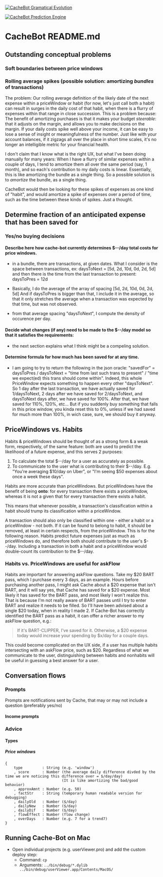 [![CacheBot Gramatical Evolution](https://j.gifs.com/Q08xQl.gif)](https://www.youtube.com/watch?v=ehfmT40tens "CacheBot Gramatical Evolution")

[![CacheBot Prediction Engine](https://j.gifs.com/9QEznx.gif)](https://www.youtube.com/watch?v=GZoRu0WVb5c "CacheBot Prediction Engine")

# CacheBot README.md

## Outstanding conceptual problems
### Soft boundaries between price windows
### Rolling average spikes (possible solution: amortizing _bundles_ of transactions)
The problem: Our rolling average definition of the likely date of the next expense within a priceWindow or habit (for now, let's just call both a habit) can result in surges in the daily cost of that habit, when there is a flurry of expenses within that range in close succession. This is a problem because: The benefit of amortizing purchases is that it makes your budget _steerable_: that it adjusts on the margin, and allows you to make decisions on the margin. If your daily costs spike well above your income, it can be easy to lose a sense of insight or meaningfulness of the number. Just like with your account balances, if it zigzags all over the place in short time scales, it's no longer an intelligible metric for your financial health.

I don't claim that I know what is the right UX, but what I've been doing manually for many years: When I have a flurry of similar expenses within a couple of days, I tend to amortize them all over the same period (say, 1 month), and so each's contribution to my daily costs is linear. Essentially, this is like amortizing the bundle as a single thing. So a possible solution is to _amortize_ the bundle, as a single thing.

CacheBot would then be looking for these spikes of expenses as one kind of "habit", and would amortize a spike of expenses over a period of time, such as the time between these kinds of spikes. Just a thought.

## Determine fraction of an anticipated expense that has been saved for
### Yes/no buying decisions
#### Describe here how cache-bot currently determines $--/day total costs for price windows.
- in a bundle, there are transactions, at given dates. What I consider is the space between transactions,
ex: daysToNext = [5d, 2d, 10d, 0d, 2d, 5d]
and then there is the time from the last transaction to present: daysToPres = 12d

- Basically, I do the average of the array of spacing [5d, 2d, 10d, 0d, 2d, 5d]
And if daysToPres is bigger than that, I include it in the average,
so that it only stretches the average when a transaction was expected by that time, but was not observed.

- from that average spacing "daysToNext", I compute the density of occurence per day.

#### Decide what changes (if any) need to be made to the $--/day model so that it satisfies the requirements:
- the next section explains what I think might be a compeling solution.

#### Determine formula for how much has been saved for at any time.
- I am going to try to return the following in the json oracle:
"savedFor" = daysToPres / daysToNext = "time from last such trans to present" / "time we expect(ed) this trans should come within".
Indeed, this whole PriceWindow expects something to happen every other "daysToNext". So 1 day after the last transaction,
we have actually saved for 1/daysToNext, 2 days after we have saved for 2/daysToNext, and daysToNext days after, we have saved for 100%.
After that, we have saved for 110%, 120%, etc...
But if you suddenly buy something that falls in this price window, you kinda reset this to 0%,
unless if we had saved for much more than 100%, in wich case, sure, we should buy it anyway.

## PriceWindows vs. Habits
Habits & priceWindows should be thought of as a strong form & a weak form, respectively, of the same feature: both are used to predict the likelihood of a future expense, and this serves 2 purposes:

1. To calculate the total $--/day for a user as accurately as possible.
2. To communicate to the user what is contributing to their $--/day. E.g. "You're averaging $10/day on Uber", or "I'm seeing $50 expenses about once a week these days".

Habits are more accurate than priceWindows. But priceWindows have the benefit of being **onto**: for every transaction there exists a priceWindow, whereas it is not a given that for every transaction there exists a habit.

This means that whenever possible, a transaction's classification within a habit should trump its classification within a priceWindow.

A transaction should also only be classified within one - either a habit or a priceWindow - not both. If it can be found to belong to habit, it should be removed, at least in certain respects, from the priceWindow. This is for the following reason. Habits predict future expenses just as much as priceWindows do, and therefore both should contribute to the user's $--/day. Including a transaction in both a habit and a priceWindow would double-count its contribution to the $--/day.

### Habits vs. PriceWindows are useful for askFlow

Habits are important for answering askFlow questions. Take my $20 BART pass, which I purchase every 3 days, as an example. Hours before purchasing another pass, I might ask Cache about a $20 expense that isn't BART, and it will say yes, that Cache has saved for a $20 expense. Most likely it has saved for the BART pass, and most likely I won't realize this. That is because I'm not really aware of BART passes until I try to enter BART and realize it needs to be filled. So I'll have been advised about a single $20 today, when in reality I made 2. If Cache-Bot has correctly identified the BART pass as a habit, it can offer a richer answer to my askFlow question, e.g.:
>If it's BART-CLIPPER, I've saved for it. Otherwise, a $20 expense today would increase your spending by $x/day for a couple days.

This could become complicated on the UX side, if a user has multiple habits intersecting with an askFlow price, such as $20. Regardless of what we communicate to the user, distinguishing between habits and nonhabits will be useful in guessing a best answer for a user.

## Conversation flows
### Prompts
Prompts are notifications sent by Cache, that may or may not include a question (preferably yes/no)
#### Income prompts
### Advice
#### Types
##### Price windows
```
{
    type         : String (e.g. 'window')
    , score      : Number (the average daily difference divded by the time we are noticing this difference over = $/day/day)
                          (It is like amortizing the bad/good behavior)
    , approxAmnt : Number (e.g. 50)
    , factStr    : String (temporary human readable version for debugging)
    , dailyOld   : Number ($/day)
    , dailyNew   : Number ($/day)
    , dailyDif   : Number ($/day)
    , flowEffect : Number (flow change)
    , overDays   : Number (e.g. 7 for a trend7)
}
```
## Running Cache-Bot on Mac

- Open individual projects (e.g. userViewer.pro) and add the custom deploy step:
	- Command: `cp`
	- Arguments: `../bin/debug/*.dylib ../bin/debug/userViewer.app/Contents/MacOS/`
